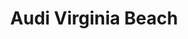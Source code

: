 ---
title: "Audi Virginia Beach"
url: /virginia-beach/audi-virginia-beach-virginia-beach-boulevard/
shop: car
---